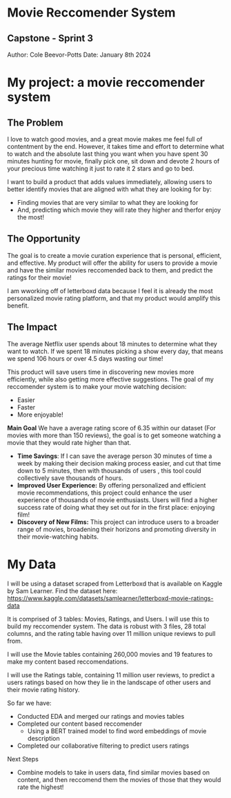 # Movie Reccomender System
## Capstone - Sprint 3

Author: Cole Beevor-Potts
Date: January 8th 2024

# My project: a movie reccomender system 

## The Problem
I love to watch good movies, and a great movie makes me feel full of contentment by the end. However, it takes time and effort to determine what to watch and the absolute last thing you want when you have spent 30 minutes hunting for movie, finally pick one, sit down and devote 2 hours of your precious time watching it just to rate it 2 stars and go to bed.

I want to build a product that adds values immediately, allowing users to better identify movies that are aligned with what they are looking for by:

* Finding movies that are very similar to what they are looking for
* And, predicting which movie they will rate they higher and therfor enjoy the most!

## The Opportunity
The goal is to create a movie curation experience that is personal, efficient, and effective. My product will offer the ability for users to provide a movie and have the similar movies reccomended back to them, and predict the ratings for their movie!


I am wworking off of letterboxd data because I feel it is already the most personalized movie rating platform, and that my product would amplify this benefit. 

## The Impact
The average Netflix user spends about 18 minutes to determine what they want to watch. If we spent 18 minutes picking a show every day, that means we spend 106 hours or over 4.5 days wasting our time!

This product will save users time in discovering new movies more efficiently, while also getting more effective suggestions. The goal of my reccomender system is to make your movie watching decision: 
* Easier
* Faster
* More enjoyable!

**Main Goal** We have a average rating score of 6.35 within our dataset (For movies with more than 150 reviews), the goal is to get someone watching a movie that they would rate higher than that.

- **Time Savings**: If I can save the average person 30 minutes of time a week by making their decision making process easier, and cut that time down to 5 minutes, then with thousands of users , this tool could collectively save thousands of hours.
- **Improved User Experience:** By offering personalized and efficient movie recommendations, this project could enhance the user experience of thousands of movie enthusiasts. Users will find a higher success rate of doing what they set out for in the first place: enjoying film!
- **Discovery of New Films:** This project can introduce users to a broader range of movies, broadening their horizons and promoting diversity in their movie-watching habits.

# My Data
I will be using a dataset scraped from Letterboxd that is available on Kaggle by Sam Learner. Find the dataset here: https://www.kaggle.com/datasets/samlearner/letterboxd-movie-ratings-data

It is comprised of 3 tables: Movies, Ratings, and Users. I will use this to build my reccomender system. The data is robust with 3 files, 28 total columns, and the rating table having over 11 million unique reviews to pull from. 

I will use the Movie tables containing 260,000 movies and 19 features to make my content based reccomendations.

I will use the Ratings table, containing 11 million user reviews, to predict a users ratings based on how they lie in the landscape of other users and their movie rating history. 


So far we have:
* Conducted EDA and merged our ratings and movies tables
* Completed our content based reccomender 
    * Using a BERT trained model to find word embeddings of movie description
* Completed our collaborative filtering to predict users ratings

Next Steps
* Combine models to take in users data, find similar movies based on content, and then reccomend them the movies of those that they would rate the highest!